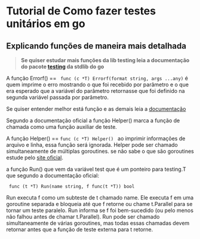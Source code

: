 # Tutorial de Como fazer testes unitários em go

## Explicando funções de maneira mais detalhada
> **Se quiser estudar mais funções da lib testing leia a documentação do pacote [testing](https://pkg.go.dev/testing) da stdlib do go**

A função Errorf() == ```  func (c *T) Errorf(format string, args ...any) ``` é quem imprime o erro mostrando o que foi recebido
por parâmetro e o que era esperado que a variável do parâmetro retornasse 
que foi definido na segunda variável passada por parâmetro.

Se quiser entender melhor está função e as demais 
leia a [documentação](https://pkg.go.dev/testing)


Segundo a documentação oficial a função Helper() marca a função de chamada 
como uma função auxiliar de teste.

A função Helper() == ```func (c *T) Helper() ``` ao imprimir informações de arquivo e linha, essa função será ignorada.
Helper pode ser chamado simultaneamente de múltiplas goroutines.
se não sabe o que são goroutines estude pelo [site oficial](https://go.dev/tour/concurrency/1).

a função Run() que vem da variável test 
que é um ponteiro para testing.T
que segundo a documentação oficial:

``` func (t *T) Run(name string, f func(t *T)) bool```

Run executa f como um subteste de t chamado name. 
Ele executa f em uma goroutine separada e bloqueia até que f 
retorne ou chame t.Parallel para se tornar um teste paralelo. 
Run informa se f foi bem-sucedido 
(ou pelo menos não falhou antes de chamar t.Parallel).
Run pode ser chamado simultaneamente de várias goroutines, 
mas todas essas chamadas devem retornar antes que a função de teste externa 
para t retorne.
